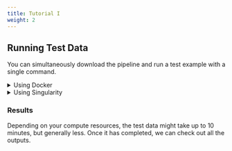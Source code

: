 ```yaml
---
title: Tutorial I
weight: 2
---
```



## Running Test Data

You can simultaneously download the pipeline and run a test example with a single command. 

<details>
<summary>Using Docker</summary>
   
```
nextflow run ausarg/pipesnake -profile test,docker --outdir <OUTDIR>
```

</details>

<details>
<summary>Using Singularity</summary>

If you are using `singularity`, first use [`nf-core download`](https://nf-co.re/tools/#downloading-pipelines-for-offline-use) to download the singularity images for the necessary software before running the pipeline. If you don't already have `nf-core` ([`nf-core/tools`](https://nf-co.re/tools)) installed, you can do that easily in a variety of ways (e.g. conda, pip, etc), [see here](https://nf-co.re/tools#installation). 

   ```
   nf-core download ausarg/pipesnake
   ```
Once you have installed `pipesnake` with `nf-core` you can run the test. 
   ```
   nextflow run ausarg/pipesnake -profile test,singularity --outdir <OUTDIR>
   ```
</details>

### Results

Depending on your compute resources, the test data might take up to 10 minutes, but generally less. Once it has completed, we can check out all the outputs. 

